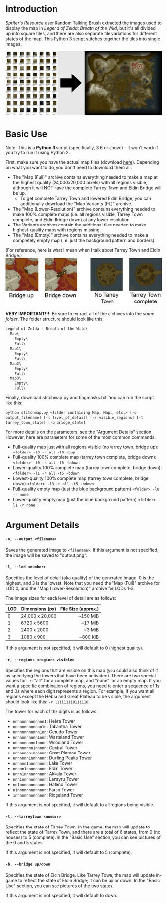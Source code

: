 # Introduction
_Spriter's Resource_ user [Random Talking Brush](https://www.spriters-resource.com/submitter/Random+Talking+Bush/)
extracted the images used to display the map in _Legend of Zelda: Breath of the Wild_, but it's all divided up
into square tiles, and there are also separate tile variations for different states of the map. 
This Python 3 script stitches together the tiles into single images.

![Map Stitcher](readmeimages/botw.jpg)

# Basic Use
Note: This is a **Python 3** script (specifically, 3.6 or above) - it won't work if you try to run it using Python 2.

First, make sure you have the actual map files (download [here](https://www.spriters-resource.com/wii_u/thelegendofzeldabreathofthewild/)).
Depending on what you want to do, you don't need to download them all.
 * The "Map (Full)" archive contains everything needed to make a map at the highest quality (24,000x20,000 pixels) with all regions visible, although it will NOT have the complete Tarrey Town and Eldin Bridge will be up.
    - To get complete Tarrey Town and lowered Eldin Bridge, you can additionally download the "Map Variants (I-L)" archive.
 * The "Map (Lower-Resolution)" archive contains everything needed to make 100% complete maps 
   (i.e. all regions visible, Tarrey Town complete, and Eldin Bridge down) at any lower resolution
 * The Variants archives contain the additional tiles needed to make highest-quality maps with regions missing.
 * The "Map (Empty)" archive contains everything needed to make
   a completely empty map (i.e. just the background pattern and borders).

(For reference, here is what I mean when I talk about Tarrey Town and Eldin Bridge:)
<img src="readmeimages/diffs.png" width="600">
 
**VERY IMPORTANT!!!**: Be sure to extract all of the archives into the _same folder_. The folder structure should look like this:
```
Legend of Zelda - Breath of the Wild\
  Map\
    Empty\
    Full\
  Map1\
    Empty\
    Full\
  Map2\
    Empty\
    Full\
  Map3\
    Empty\
    Full\
```
 
Finally, download stitchmap.py and flagmasks.txt. You can run the script like this:
```
python stitchmap.py <folder containing Map, Map1, etc.> [-o output_filename] [-l level_of_detail] [-r visible_regions] [-t tarrey_town_state] [-b bridge_state]
```
For more details on the parameters, see the "Argument Details" section. However, here are parameters for some of the most common commands:
  * Full-quality map just with all regions visible (no tarrey town, bridge up): `<folder> -l0 -r all -t0 -bup`
  * Full-quality 100% complete map (tarrey town complete, bridge down): `<folder> -l0 -r all -t5 -bdown`
  * Lower-quality 100% complete map (tarrey town complete, bridge down): `<folder> -l1 -r all -t5 -bdown`
  * Lowest-quality 100% complete map (tarrey town complete, bridge down) `<folder> -l3 -r all -t5 -bdown`  
  * Full-quality empty map (just the blue background pattern) `<folder> -l0 -r none`
  * Lower-quality empty map (just the blue background pattern) `<folder> -l1 -r none`
 
# Argument Details
#### `-o, --output <filename>`
Saves the generated image to `<filename>`. If this argument is not specified, the image will be saved to "output.png".

#### `-l, --lod <number>`
Specifies the level of detail (aka quality) of the generated image. 0 is the highest, and 3 is the lowest. Note that you need the "Map (Full)" archive for LOD 0, and the "Map (Lower-Resolution)" archive for LODs 1-3.

The image sizes for each level of detail are as follows:

| LOD | Dimensions (px) | File Size (approx.) |
| --- | --------------- | -------------------:|
| 0   | 24,000 x 20,000 |           \~150 MiB |
| 1   | 6720 x 5600     |            \~17 MiB |
| 2   | 2400 x 2000     |             \~3 MiB |
| 3   | 1080 x 900      |           \~800 KiB |

If this argument is not specified, it will default to 0 (highest quality).

#### `-r, --regions <regions visible>`
Specifies the regions that are visible on this map (you could also think of it as specifying the towers that have been activated).
There are two special values for `-r`: "all" for a complete map, and "none" for an empty map. If you want a specific
combination of regions, you need to enter a sequence of 1s and 0s where each digit represents a region. For example, if you want all regions except the Hebra and Great Plateau to be visible, the argument should look like this: `-r 111111110111110`.

The tower for each of the digits is as follows:
 * `nnnnnnnnnnnnnn1`: Hebra Tower
 * `nnnnnnnnnnnnn1n`: Tabantha Tower
 * `nnnnnnnnnnnn1nn`: Gerudo Tower
 * `nnnnnnnnnnn1nnn`: Wasteland Tower
 * `nnnnnnnnnn1nnnn`: Woodland Tower
 * `nnnnnnnnn1nnnnn`: Central Tower
 * `nnnnnnnn1nnnnnn`: Great Plateau Tower
 * `nnnnnnn1nnnnnnn`: Dueling Peaks Tower
 * `nnnnnn1nnnnnnnn`: Lake Tower
 * `nnnnn1nnnnnnnnn`: Eldin Tower
 * `nnnn1nnnnnnnnnn`: Akkala Tower
 * `nnn1nnnnnnnnnnn`: Lanayru Tower
 * `nn1nnnnnnnnnnnn`: Hateno Tower
 * `n1nnnnnnnnnnnnn`: Faron Tower
 * `1nnnnnnnnnnnnnn`: Ridgeland Tower

If this argument is not specified, it will default to all regions being visible.

#### `-t, --tarreytown <number>`
Specifies the state of Tarrey Town. In the game, the map will update to reflect the state of Tarrey Town, and there are a total of 6 states, from 0 (no houses) to 5 (complete). In the "Basic Use" section, you can see pictures of the 0 and 5 states.

If this argument is not specified, it will default to 5 (complete).

#### `-b, --bridge up/down`
Specifies the state of Eldin Bridge. Like Tarrey Town, the map will update in-game to reflect the state of Eldin Bridge; it can be up or down. In the "Basic Use" section, you can see pictures of the two states.

If this argument is not specified, it will default to down.

